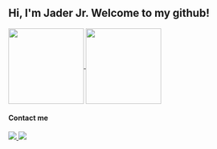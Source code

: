 ## Hi, I'm Jader Jr. Welcome to my github!

<a href="https://github-readme-stats.vercel.app/api">
  <img height=150 align="center" src="https://github-readme-stats.vercel.app/api?username=jr-jader&include_all_commits=true&show_icons=true&theme=midnight-purple" />
</a>
<a href="https://github.com/anuraghazra/convoychat">
  <img height=150 align="center" src="https://github-readme-stats.vercel.app/api/top-langs/?username=jr-jader&layout=compact&langs_count=8&count_private=false&card_width=320&theme=midnight-purple" />
</a>

####  Contact me
<div>
  <a href = "mailto:jader.g.c.jr@gmail.com" target = "_blank"> <img src ="https://img.shields.io/badge/Gmail-D14836?style=for-the-badge&logo=gmail&logoColor=white"> </a>
  <a href = "https://www.linkedin.com/in/jr-jader/" target = "_blank"> <img src = "https://img.shields.io/badge/LinkedIn-0077B5?style=for-the-badge&logo=linkedin&logoColor=white"> </a>
</div>


